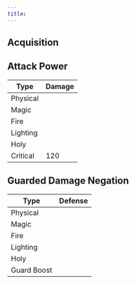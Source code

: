 ```yaml
---
title:
---
```


## Acquisition


## Attack Power

| Type | Damage |
| ---- | ---- |
| Physical |  |
| Magic |  |
| Fire |  |
| Lighting |  |
| Holy |  |
| Critical | 120 |

## Guarded Damage Negation

| Type | Defense |
| ---- | ---- |
| Physical |  |
| Magic |  |
| Fire |  |
| Lighting |  |
| Holy |  |
| Guard Boost |  |
